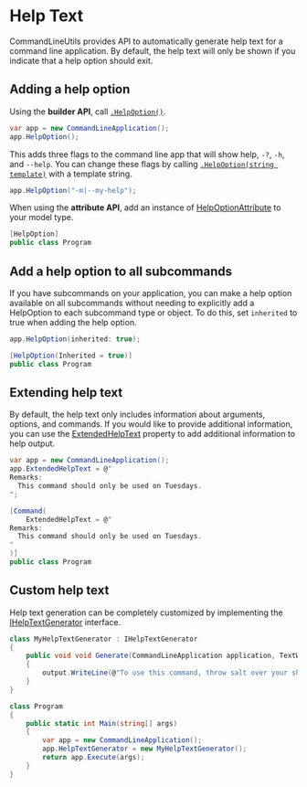 # Help Text

CommandLineUtils provides API to automatically generate help text for a command line application.
By default, the help text will only be shown if you indicate that a help option should exit.

## Adding a help option

Using the **builder API**, call [`.HelpOption()`](xref:McMaster.Extensions.CommandLineUtils.CommandLineApplicationExtensions.HelpOption(McMaster.Extensions.CommandLineUtils.CommandLineApplication)).
```c#
var app = new CommandLineApplication();
app.HelpOption();
```

This adds three flags to the command line app that will show help, `-?`, `-h`, and `--help`.
You can change these flags by calling [`.HelpOption(string template)`](xref:McMaster.Extensions.CommandLineUtils.CommandLineApplication.HelpOption(System.String)) with a template string.

```c#
app.HelpOption("-m|--my-help");
```

When using the **attribute API**, add an instance of [HelpOptionAttribute](xref:McMaster.Extensions.CommandLineUtils.HelpOptionAttribute) to your model type.

```c#
[HelpOption]
public class Program
```

## Add a help option to all subcommands

If you have subcommands on your application, you can make a help option available on all subcommands without
needing to explicitly add a HelpOption to each subcommand type or object. To do this, set `inherited` to true
when adding the help option.

```c#
app.HelpOption(inherited: true);
```

```c#
[HelpOption(Inherited = true)]
public class Program
```

## Extending help text

By default, the help text only includes information about arguments, options, and commands.
If you would like to provide additional information, you can use the
[ExtendedHelpText](xref:McMaster.Extensions.CommandLineUtils.CommandLineApplication.ExtendedHelpText)
property to add additional information to help output.

```c#
var app = new CommandLineApplication();
app.ExtendedHelpText = @"
Remarks:
  This command should only be used on Tuesdays.
";
```

```c#
[Command(
    ExtendedHelpText = @"
Remarks:
  This command should only be used on Tuesdays.
"
)]
public class Program

```

## Custom help text

Help text generation can be completely customized by implementing the
[IHelpTextGenerator](xref:McMaster.Extensions.CommandLineUtils.HelpText.IHelpTextGenerator)
interface.

```c#
class MyHelpTextGenerator : IHelpTextGenerator
{
    public void void Generate(CommandLineApplication application, TextWriter output)
    {
        output.WriteLine(@"To use this command, throw salt over your shoulder and spit twice.");
    }
}

class Program
{
    public static int Main(string[] args)
    {
        var app = new CommandLineApplication();
        app.HelpTextGenerator = new MyHelpTextGenerator();
        return app.Execute(args);
    }
}
```
